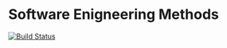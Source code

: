 # Software Enigneering Methods 

[![Build Status](https://travis-ci.org/PimeTandas/sem.svg?branch=master)](https://travis-ci.org/PimeTandas/sem)